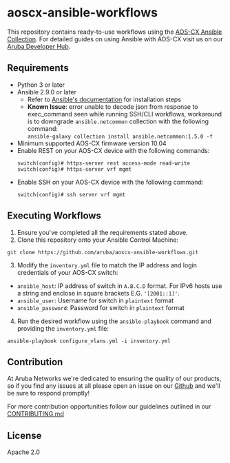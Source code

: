 # aoscx-ansible-workflows
This repository contains ready-to-use workflows using the [AOS-CX Ansible Collection](https://galaxy.ansible.com/arubanetworks/aoscx). For detailed guides on using Ansible with AOS-CX visit us on our [Aruba Developer Hub](https://developer.arubanetworks.com/aruba-aoscx/docs/ansible-getting-started).


Requirements
------------

* Python 3 or later
* Ansible 2.9.0 or later
  * Refer to [Ansible's documentation](https://docs.ansible.com/ansible/latest/installation_guide/intro_installation.html) for installation steps
  * **Known Issue**: error unable to decode json from response to exec_command seen while running SSH/CLI workflows, workaround is to downgrade `ansible.netcommon` collection with the following command:  
    `ansible-galaxy collection install ansible.netcommon:1.5.0 -f`  
* Minimum supported AOS-CX firmware version 10.04
* Enable REST on your AOS-CX device with the following commands:
    ```
    switch(config)# https-server rest access-mode read-write
    switch(config)# https-server vrf mgmt
    ```
* Enable SSH on your AOS-CX device with the following command:    
    ```
    switch(config)# ssh server vrf mgmt
    ```


Executing Workflows
------------
1. Ensure you've completed all the requirements stated above.
2. Clone this repository onto your Ansible Control Machine:
  ```
  git clone https://github.com/aruba/aoscx-ansible-workflows.git
  ```
3. Modify the `inventory.yml` file to match the IP address and login credentials of your AOS-CX switch:
  * `ansible_host`: IP address of switch in `A.B.C.D` format. For IPv6 hosts use a string and enclose in square brackets E.G. `'[2001::1]'`.
  * `ansible_user`: Username for switch in `plaintext` format  
  * `ansible_password`: Password for switch in `plaintext` format
4. Run the desired workflow using the `ansible-playbook` command and providing the `inventory.yml` file:
  ```
  ansible-playbook configure_vlans.yml -i inventory.yml
  ```
  
Contribution
-------
At Aruba Networks we're dedicated to ensuring the quality of our products, so if you find any
issues at all please open an issue on our [Github](https://github.com/aruba/aoscx-ansible-workflows) and we'll be sure to respond promptly!  

For more contribution opportunities follow our guidelines outlined in our [CONTRIBUTING.md](https://github.com/aruba/aoscx-ansible-workflows/blob/master/CONTRIBUTING.md)

License
-------

Apache 2.0
